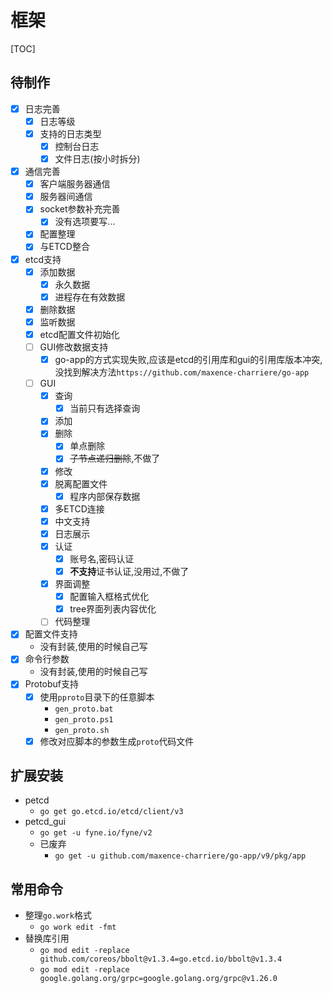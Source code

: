 # 框架

[TOC]

## 待制作

- [x] 日志完善
	- [x] 日志等级
	- [x] 支持的日志类型
		- [x] 控制台日志
		- [x] 文件日志(按小时拆分)
- [x] 通信完善
	- [x] 客户端服务器通信
	- [x] 服务器间通信
	- [x] socket参数补充完善
		- [x] 没有选项要写...
	- [x] 配置整理
	- [x] 与ETCD整合
- [x] etcd支持
	- [x] 添加数据
		- [x] 永久数据
		- [x] 进程存在有效数据
	- [x] 删除数据
	- [x] 监听数据
	- [x] etcd配置文件初始化
	- [ ] GUI修改数据支持
		- [x] go-app的方式实现失败,应该是etcd的引用库和gui的引用库版本冲突,没找到解决方法`https://github.com/maxence-charriere/go-app`
	- [ ] GUI
		- [x] 查询
			- [x] 当前只有选择查询
		- [x] 添加
		- [x] 删除
			- [x] 单点删除
			- [x] ~~子节点递归删除~~,不做了
		- [x] 修改
		- [x] 脱离配置文件
			- [x] 程序内部保存数据
		- [x] 多ETCD连接
		- [x] 中文支持
		- [x] 日志展示
		- [x] 认证
			- [x] 账号名,密码认证
			- [x] **不支持**证书认证,没用过,不做了
		- [x] 界面调整
			- [x] 配置输入框格式优化
			- [x] tree界面列表内容优化
		- [ ] 代码整理
- [x] 配置文件支持
	- 没有封装,使用的时候自己写
- [x] 命令行参数
	- 没有封装,使用的时候自己写
- [x] Protobuf支持
	- [x] 使用`pproto`目录下的任意脚本
		- `gen_proto.bat`
		- `gen_proto.ps1`
		- `gen_proto.sh`
	- [x] 修改对应脚本的参数生成`proto`代码文件

## 扩展安装

- petcd
	- `go get go.etcd.io/etcd/client/v3`
- petcd_gui
	- `go get -u fyne.io/fyne/v2`
	- 已废弃
		- `go get -u github.com/maxence-charriere/go-app/v9/pkg/app`

## 常用命令

- 整理`go.work`格式
	- `go work edit -fmt`
- 替换库引用
	- `go mod edit -replace github.com/coreos/bbolt@v1.3.4=go.etcd.io/bbolt@v1.3.4`
	- `go mod edit -replace google.golang.org/grpc=google.golang.org/grpc@v1.26.0`

